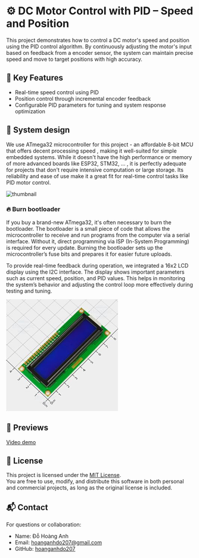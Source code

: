 # ⚙️ DC Motor Control with PID – Speed and Position
This project demonstrates how to control a DC motor's speed and position using the PID control algorithm. By continuously adjusting the motor's input based on feedback from a encoder sensor, the system can maintain precise speed and move to target positions with high accuracy.

## 🔧 Key Features
  - Real-time speed control using PID
  - Position control through incremental encoder feedback
  - Configurable PID parameters for tuning and system response optimization
## 🧠 System design
We use ATmega32 microcontroller for this project - an affordable 8-bit MCU that offers decent processing speed , making it well-suited for simple embedded systems. While it doesn't have the high performance or memory of more advanced boards like ESP32, STM32, ... , it is perfectly adequate for projects that don't require intensive computation or large storage. Its reliability and ease of use make it a great fit for real-time control tasks like PID motor control.

![thumbnail]() 

### 🔥 Burn bootloader 
If you buy a brand-new ATmega32, it's often necessary to burn the bootloader. The bootloader is a small piece of code that allows the microcontroller to receive and run programs from the computer via a serial interface. Without it, direct programming via ISP (In-System Programming) is required for every update. Burning the bootloader sets up the microcontroller’s fuse bits and prepares it for easier future uploads.

To provide real-time feedback during operation, we integrated a 16x2 LCD display using the I2C interface. The display shows important parameters such as current speed, position, and PID values. This helps in monitoring the system’s behavior and adjusting the control loop more effectively during testing and tuning.

![thumbnail](https://raw.githubusercontent.com/hoanganhdo207/DC_motor_control/main/images/lcd.jpg) 

## 📸 Previews
[Video demo](https://drive.google.com/file/d/16V3UMsNc82UP_47mTUNTjgNMJ04aVsQA/view?usp=sharing)

## 📄 License
This project is licensed under the [MIT License](LICENSE).  
You are free to use, modify, and distribute this software in both personal and commercial projects, as long as the original license is included.

## 📬 Contact
For questions or collaboration:
  - Name: Đỗ Hoàng Anh
  - Email: hoanganhdo207@gmail.com
  - GitHub: [hoanganhdo207](https://github.com/hoanganhdo207)





